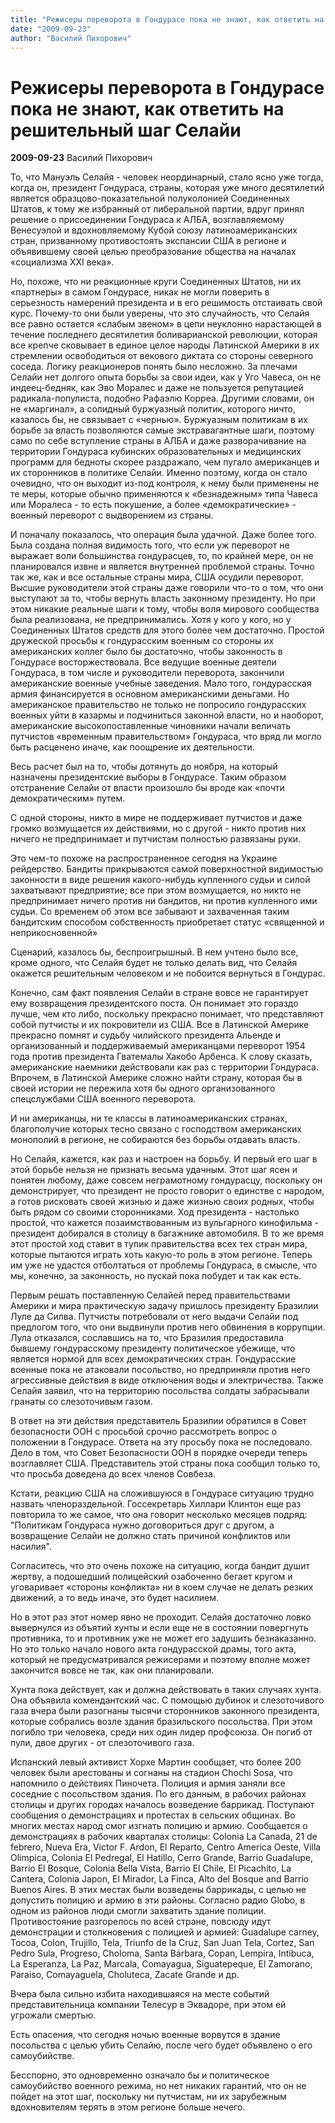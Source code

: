 ```yaml
---
title: "Режисеры переворота в Гондурасе пока не знают, как ответить на решительный шаг Селайи"
date: "2009-09-23"
author: "Василий Пихорович"
---
```


# Режисеры переворота в Гондурасе пока не знают, как ответить на решительный шаг Селайи

**2009-09-23** Василий Пихорович

То, что Мануэль Селайя - человек неординарный, стало ясно уже тогда, когда он, президент Гондураса, страны, которая уже много десятилетий является образцово-показательной полуколонией Соединенных Штатов, к тому же избранный от либеральной партии, вдруг принял решение о присоединении Гондураса к АЛБА, возглавляемому Венесуэлой и вдохновляемому Кубой союзу латиноамериканских стран, призванному противостоять экспансии США в регионе и объявившему своей целью преобразование общества на началах «социализма XXI  века».

Но, похоже, что ни реакционные круги Соединенных Штатов, ни их «партнеры» в самом Гондурасе, никак не могли поверить в серьезность намерений президента и в его решимость отстаивать свой курс.  Почему-то они были уверены, что это случайность, что Селайя все равно остается «слабым звеном» в цепи неуклонно нарастающей в течение последнего десятилетия боливарианской революции, которая все крепче сковывает в единое целое народы Латинской Америки в их стремлении освободиться от векового диктата со стороны северного соседа. Логику реакционеров понять было несложно. За плечами Селайи нет долгого опыта борьбы за свои идеи, как у Уго Чавеса, он не индеец-бедняк, как Эво Моралес и даже не пользуется репутацией радикала-популиста, подобно Рафаэлю Корреа. Другими словами, он не «маргинал», а солидный буржуазный политик, которого ничто, казалось бы, не связывает с «чернью». Буржуазным политикам в их борьбе за власть позволяются самые экстравагантные шаги, поэтому само по себе вступление страны в АЛБА и даже разворачивание на территории Гондураса кубинских образовательных и медицинских программ для бедноты скорее раздражало, чем пугало американцев и их сторонников в политике Селайи. Именно поэтому, когда он стало очевидно, что он выходит из-под контроля, к нему были применены не те меры, которые обычно применяются к «безнадежным» типа Чавеса или Моралеса - то есть покушение, а более «демократические» - военный переворот с выдворением из страны.

И поначалу показалось, что операция была удачной. Даже более того. Была создана полная видимость того, что если уж переворот не выражает воли большинства гондурасцев, то, по крайней мере, он не планировался извне и является внутренней проблемой страны. Точно так же, как и все остальные страны мира, США осудили переворот. Высшие руководители этой страны даже говорили что-то о том, что они выступают за то, чтобы вернуть власть законному президенту. Но при этом никакие реальные шаги к тому, чтобы воля мирового сообщества была реализована, не предпринимались. Хотя у кого у кого, но у Соединенных Штатов средств для этого более чем достаточно. Простой дружеской просьбы к гондурасским военным со стороны их американских коллег было бы достаточно, чтобы законность в Гондурасе восторжествовала. Все ведущие военные деятели Гондураса, в том числе и руководители переворота, закончили американские военные учебные заведения. Мало того, гондурасская армия финансируется в основном американскими деньгами. Но американское правительство не только не попросило гондурасских военных уйти в казармы и подчиниться законной власти, но и наоборот, американские высокопоставленные чиновники начали величать путчистов «временным правительством» Гондураса, что вряд ли могло быть расценено иначе, как поощрение их деятельности.

Весь расчет был на то, чтобы дотянуть до ноября, на который назначены президентские выборы в Гондурасе. Таким образом отстранение Селайи от власти произошло бы вроде как «почти демократическим» путем.

С одной стороны, никто в мире не поддерживает путчистов и даже громко возмущается их действиями, но с другой - никто против них ничего не предпринимает и путчистам полностью развязаны руки.

Это чем-то похоже на распространенное сегодня на Украине рейдерство. Бандиты прикрываются самой поверхностной видимостью законности в виде решения какого-нибудь купленного судьи и силой захватывают предприятие; все при этом возмущается, но никто не предпринимает ничего против ни бандитов, ни против купленного ими судьи. Со временем об этом все забывают и захваченная таким бандитским способом собственность приобретает статус «священной и неприкосновенной»

Сценарий, казалось бы, беспроигрышный. В нем учтено было все, кроме одного, что Селайя будет не только делать вид, что Селайя окажется решительным человеком и не побоится вернуться в Гондурас.

Конечно, сам факт появления Селайи в стране вовсе не гарантирует ему возвращения президентского поста. Он понимает это гораздо лучше, чем кто либо, поскольку прекрасно понимает, что представляют собой путчисты и их покровители из США. Все в Латинской Америке прекрасно помнят и судьбу чилийского президента Альенде и организованный и поддерживаемый американцами переворот 1954 года против президента Гватемалы Хакобо Арбенса. К слову сказать, американские наемники действовали как раз с территории Гондураса. Впрочем, в Латинской Америке сложно найти страну, которая бы в своей истории не пережила хотя бы одного организованного спецслужбами США военного переворота.

И ни американцы, ни те классы в латиноамериканских странах, благополучие которых тесно связано с господством американских монополий в регионе, не собираются без борьбы отдавать власть.

Но Селайя, кажется, как раз и настроен на борьбу. И первый его шаг в этой борьбе нельзя не признать весьма удачным. Этот шаг ясен и понятен любому, даже совсем неграмотному гондурасцу, поскольку он демонстрирует, что президент не просто говорит о единстве с народом, а готов рисковать своей жизнью и даже жизнью своих родных, чтобы быть рядом со своими сторонниками. Ход президента - настолько простой, что кажется позаимствованным из вульгарного кинофильма - президент добирался в столицу в багажнике автомобиля. В то же время этот простой ход ставит в тупик правительства всех тех стран мира, которые пытаются играть хоть какую-то роль в этом регионе. Теперь им уже не удастся отболтаться от проблемы Гондураса, в смысле, что мы, конечно, за законность, но пускай пока побудет и так как есть.

Первым решать поставленную Селайей перед правительствами Америки и мира практическую задачу пришлось президенту Бразилии Луле да Силва. Путчисты потребовали от него выдачи Селайи под предлогом того, что они выдвинули против него обвинения в коррупции. Лула отказался, сославшись на то, что Бразилия предоставила бывшему гондурасскому президенту политическое убежище, что является нормой для всех демократических стран. Гондурасские военные пока не атаковали посольство, но предприняли против него агрессивные действия в виде отключения воды и электричества. Также Селайя заявил, что на территорию посольства солдаты забрасывали гранаты со слезоточивым газом.

В ответ на эти действия представитель Бразилии обратился в Совет безопасности ООН с просьбой	срочно рассмотреть вопрос о положении в Гондурасе. Ответа на эту просьбу пока не последовало. Дело в том, что Совет Безопасности ООН в порядке очереди теперь возглавляет США. Представитель этой страны пока сообщил только то, что просьба доведена до всех членов Совбеза.

Кстати, реакцию США на сложившуюся в Гондурасе ситуацию трудно назвать членораздельной.  Госсекретарь Хиллари Клинтон еще раз повторила то же самое, что она говорит несколько месяцев подряд: "Политикам Гондураса нужно договориться друг с другом, а возвращение Селайи не должно стать причиной конфликтов или насилия".

Согласитесь, что это очень похоже на ситуацию, когда бандит душит жертву, а подошедший полицейский озабоченно бегает кругом и уговаривает «стороны конфликта» ни в коем случае не делать резких движений, а то ведь иначе, это будет насилием.

Но в этот раз этот номер явно не проходит. Селайя достаточно ловко вывернулся из объятий хунты и если еще не в состоянии повергнуть противника, то и противник уже не может его задушить безнаказанно. Но это только начало нового акта гондурасской драмы, того акта, который не предусматривался режисерами и поэтому вполне может закончится вовсе не так, как они планировали.

Хунта пока действует, как и должна действовать в таких случаях хунта. Она объявила комендантский час. С помощью дубинок и слезоточивого газа вчера были разогнаны тысячи сторонников законного президента, которые собрались возле здания бразильского посольства. При этом погибло три человека, среди них один лидер профсоюза. Он погиб от пули, двое других - от слезоточивого газа.

Испанский левый активист Хорхе Мартин сообщает, что более 200 человек были арестованы и согнаны на стадион Chochi Sosa, что напомнило о действиях Пиночета. Полиция и армия заняли все соседние с посольством здания. По его данным, в рабочих районах столицы и других городах началось возведение баррикад. Поступают сообщения о демонстрациях и протестах в сельских общинах. Во многих местах народ смог изгнать полицию и армию. Сообщается о демонстрациях в рабочих кварталах столицы: Colonia La Canada, 21 de febrero, Nueva Era, Victor F. Ardon, El Reparto, Centro America Oeste, Villa Olimpica, Colonia El Pedregal, El Hatillo, Cerro Grande, Barrio Guadalupe, Barrio El Bosque, Colonia Bella Vista, Barrio El Chile, El Picachito, La Cantera, Colonia Japon, El Mirador, La Finca, Alto del Bosque and Barrio Buenos Aires. В этих местах были возведены баррикады, с целью не допустить полицию и армию в эти районы. Согласно радио Globo, в одном из районов люди смогли захватить здание полиции. Противостояние разгорелось по всей стране, повсюду идут демонстрации и столкновения с полицией и армией: Guadalupe carney, Tocoa, Colon, Trujillo, Tela, Triunfo de la Cruz, San Juan Tela, Cortez, San Pedro Sula, Progreso, Choloma, Santa Bárbara, Copan, Lempira, Intibuca, La Esperanza, La Paz, Marcala, Comayagua, Siguatepeque, El Zamorano, Paraiso, Comayaguela, Choluteca, Zacate Grande и др.

Вчера была сильно избита находившаяся на месте событий представительница компании Телесур в Эквадоре, при этом ей угрожали смертью.

Есть опасения, что сегодня ночью военные ворвутся в здание посольства с целью убить Селайю, после чего будет объявлено о его самоубийстве.

Бесспорно, это одновременно означало бы и политическое самоубийство военного режима, но нет никаких гарантий, что он не пойдет на этот шаг, поскольку ни путчистам, ни их зарубежным вдохновителям терять в этом регионе больше нечего.